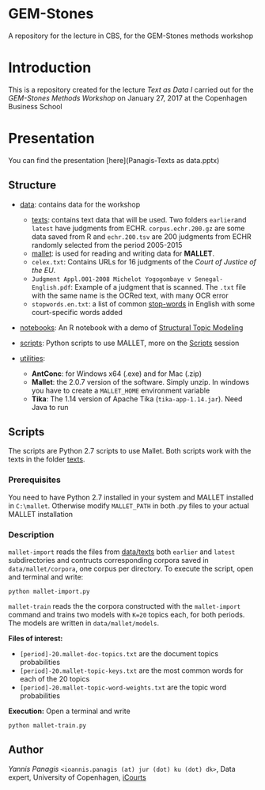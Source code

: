 # GEM-Stones
A repository for the lecture in CBS, for the GEM-Stones methods workshop

# Introduction
This is a repository created for the lecture _Text as Data I_ carried out for the _GEM-Stones Methods Workshop_ on January 27, 2017 at the Copenhagen Business School

# Presentation
You can find the presentation [here](Panagis-Texts as data.pptx)

## Structure
 * [data](data): contains data for the workshop
   * [texts](texts): contains text data that will be used. Two folders `earlier`and `latest` have judgments from ECHR. `corpus.echr.200.gz` are some data saved from R and `echr.200.tsv` are 200 judgments from ECHR randomly selected from the period 2005-2015
   * [mallet](mallet): is used for reading and writing data for **MALLET**.
   * `celex.txt`: Contains URLs for 16 judgments of the _Court of Justice of the EU_.
   * `Judgment Appl.001-2008 Michelot Yogogombaye v Senegal- English.pdf`: Example of a judgment that is scanned. The `.txt` file with the same name is the OCRed text, with many OCR error
   * `stopwords.en.txt`: a list of common [stop-words](https://en.wikipedia.org/wiki/Stop_words) in English with some court-specific words added
   
 * [notebooks](notebooks): An R notebook with a demo of [Structural Topic Modeling](http://structuraltopicmodel.com)
 * [scripts](scripts): Python scripts to use MALLET, more on the [Scripts](#scripts) session
 * [utilities](utilities): 
   * **AntConc**: for Windows x64 (.exe) and for Mac (.zip)
   * **Mallet**: the 2.0.7 version of the software. Simply unzip. In windows you have to create a `MALLET_HOME` environment variable
   * **Tika**: The 1.14 version of Apache Tika (`tika-app-1.14.jar`). Need Java to run

## Scripts
The scripts are Python 2.7 scripts to use Mallet. Both scripts work with the texts in the folder [texts](texts). 
### Prerequisites
You need to have Python 2.7 installed in your system and MALLET installed in `C:\mallet`. Otherwise modify `MALLET_PATH` in both .py files to your actual MALLET installation
### Description
`mallet-import` reads the files from [data/texts](data/texts) both `earlier` and `latest` subdirectories and contructs corresponding corpora saved in `data/mallet/corpora`, one corpus per directory. To execute the script, open and terminal and write:
```
python mallet-import.py
```
`mallet-train` reads the the corpora constructed with the `mallet-import` command and trains two models with `K=20` topics each, for both periods. The models are written in `data/mallet/models`. 

**Files of interest:**
 * `[period]-20.mallet-doc-topics.txt` are the document topics probabilities
 * `[period]-20.mallet-topic-keys.txt` are the most common words for each of the 20 topics
 * `[period]-20.mallet-topic-word-weights.txt` are the topic word probabilities
 
**Execution:** Open a terminal and write
```
python mallet-train.py
```

## Author
_Yannis Panagis_ `<ioannis.panagis (at) jur (dot) ku (dot) dk>`, Data expert, University of Copenhagen, [iCourts](http://jura.ku.dk/icourts/staff)
